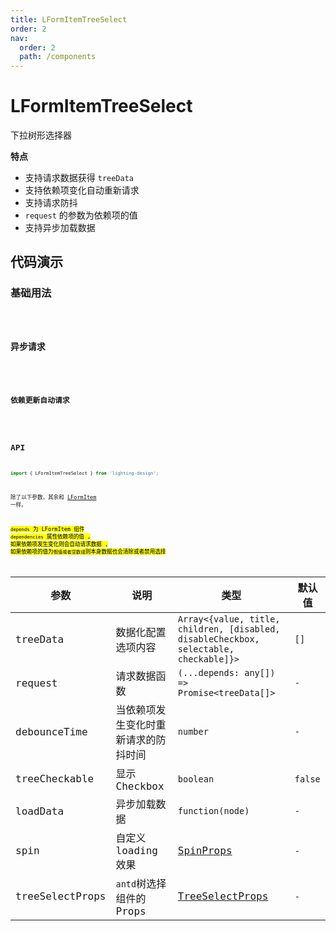 ```yaml
---
title: LFormItemTreeSelect
order: 2
nav:
  order: 2
  path: /components
---
```


# LFormItemTreeSelect

下拉树形选择器

**特点**

- 支持请求数据获得 `treeData`
- 支持依赖项变化自动重新请求
- 支持请求防抖
- `request` 的参数为依赖项的值
- 支持异步加载数据

## 代码演示

### 基础用法

<code src='./demos/Demo1.tsx'>

### 异步请求

<code src='./demos/Demo3.tsx'>

### 依赖更新自动请求

<code src='./demos/Demo2.tsx'>

## API

```ts
import { LFormItemTreeSelect } from 'lighting-design';
```

除了以下参数，其余和 [LFormItem](/components/form-item) 一样。

<mark>`depends` 为 LFormItem 组件 `dependencies` 属性依赖项的值 , 如果依赖项发生变化则会自动请求数据 , 如果依赖项的值为`假值或者空数组`则本身数据也会清除或者禁用选择<mark/>

| 参数 | 说明 | 类型 | 默认值 |
| --- | --- | --- | --- |
| treeData | 数据化配置选项内容 | `Array<{value, title, children, [disabled, disableCheckbox, selectable, checkable]}>` | `[]` |
| request | 请求数据函数 | `(...depends: any[]) => Promise<treeData[]>` | `-` |
| debounceTime | 当依赖项发生变化时重新请求的防抖时间 | `number` | `-` |
| treeCheckable | 显示 Checkbox | `boolean ` | `false` |
| loadData | 异步加载数据 | `function(node)` | `-` |
| spin | 自定义 loading 效果 | [SpinProps](https://4x.ant.design/components/spin-cn/#API) | `-` |
| treeSelectProps | `antd`树选择组件的 Props | [TreeSelectProps](https://4x.ant.design/components/tree-select-cn/#API) | `-` |
